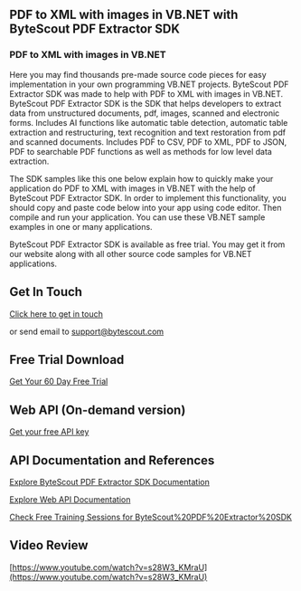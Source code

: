 ## PDF to XML with images in VB.NET with ByteScout PDF Extractor SDK

### PDF to XML with images in VB.NET

Here you may find thousands pre-made source code pieces for easy implementation in your own programming VB.NET projects. ByteScout PDF Extractor SDK was made to help with PDF to XML with images in VB.NET. ByteScout PDF Extractor SDK is the SDK that helps developers to extract data from unstructured documents, pdf, images, scanned and electronic forms. Includes AI functions like automatic table detection, automatic table extraction and restructuring, text recognition and text restoration from pdf and scanned documents. Includes PDF to CSV, PDF to XML, PDF to JSON, PDF to searchable PDF functions as well as methods for low level data extraction.

The SDK samples like this one below explain how to quickly make your application do PDF to XML with images in VB.NET with the help of ByteScout PDF Extractor SDK. In order to implement this functionality, you should copy and paste code below into your app using code editor. Then compile and run your application. You can use these VB.NET sample examples in one or many applications.

ByteScout PDF Extractor SDK is available as free trial. You may get it from our website along with all other source code samples for VB.NET applications.

## Get In Touch

[Click here to get in touch](https://bytescout.zendesk.com/hc/en-us/requests/new?subject=ByteScout%20PDF%20Extractor%20SDK%20Question)

or send email to [support@bytescout.com](mailto:support@bytescout.com?subject=ByteScout%20PDF%20Extractor%20SDK%20Question) 

## Free Trial Download

[Get Your 60 Day Free Trial](https://bytescout.com/download/web-installer?utm_source=github-readme)

## Web API (On-demand version)

[Get your free API key](https://pdf.co/documentation/api?utm_source=github-readme)

## API Documentation and References

[Explore ByteScout PDF Extractor SDK Documentation](https://bytescout.com/documentation/index.html?utm_source=github-readme)

[Explore Web API Documentation](https://pdf.co/documentation/api?utm_source=github-readme)

[Check Free Training Sessions for ByteScout%20PDF%20Extractor%20SDK](https://academy.bytescout.com/)

## Video Review

[https://www.youtube.com/watch?v=s28W3_KMraU](https://www.youtube.com/watch?v=s28W3_KMraU)